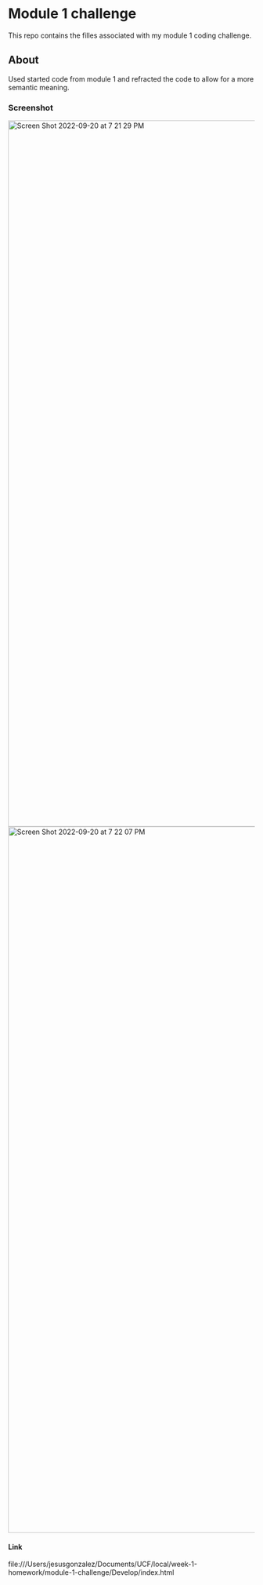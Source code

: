 # Module 1 challenge
This repo contains the filles associated with my module 1 coding challenge. 

## About
Used started code from module 1 and refracted the code to allow for a more semantic meaning.

### Screenshot

<img width="1440" alt="Screen Shot 2022-09-20 at 7 21 29 PM" src="https://user-images.githubusercontent.com/98119774/191382108-7d2b57d8-ed33-43e3-a839-721f301174e7.png">

<img width="1440" alt="Screen Shot 2022-09-20 at 7 22 07 PM" src="https://user-images.githubusercontent.com/98119774/191382129-70257d84-3c9a-4df6-a51b-7c8ad5a0ded7.png">

#### Link 
file:///Users/jesusgonzalez/Documents/UCF/local/week-1-homework/module-1-challenge/Develop/index.html
